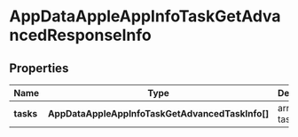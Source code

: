 # AppDataAppleAppInfoTaskGetAdvancedResponseInfo

## Properties

| Name | Type | Description | Notes |
|------------ | ------------- | ------------- | -------------|
**tasks** | **AppDataAppleAppInfoTaskGetAdvancedTaskInfo[]** | array of tasks |[optional]|
